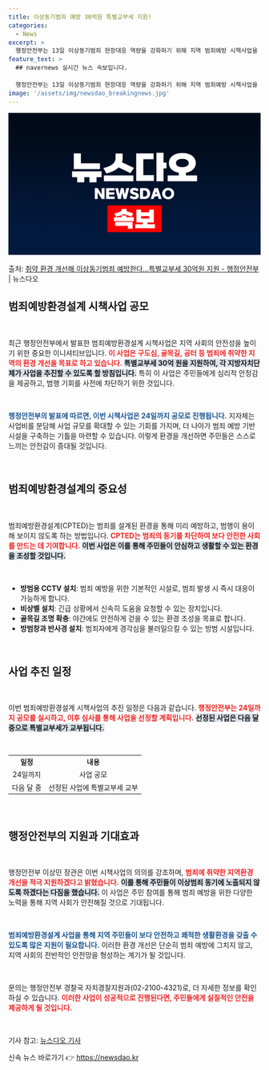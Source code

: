 ```yaml
---
title: 이상동기범죄 예방 30억원 특별교부세 지원!
categories:
  - News
excerpt: >
  행정안전부는 13일 이상동기범죄 현장대응 역량을 강화하기 위해 지역 범죄예방 시책사업을 공모해 특별교부세 3…
feature_text: >
  ## navernews 실시간 뉴스 속보입니다.

  행정안전부는 13일 이상동기범죄 현장대응 역량을 강화하기 위해 지역 범죄예방 시책사업을 공모해 특별교부세 3…
image: '/assets/img/newsdao_breakingnews.jpg'
---
```


![뉴스다오 속보](/assets/img/newsdao_breakingnews.jpg)

<p>출처: <a href="https://newsdao.kr/2493" rel="dofollow">취약 환경 개선해 이상동기범죄 예방한다…특별교부세 30억원 지원 - 행정안전부</a> | 뉴스다오</p>

<h2 data-ke-size="size26">범죄예방환경설계 시책사업 공모</h2>

<p data-ke-size="size16">&nbsp;</p>

최근 행정안전부에서 발표한 범죄예방환경설계 시책사업은 지역 사회의 안전성을 높이기 위한 중요한 이니셔티브입니다. <b><span style="color: #ee2323;">이 사업은 구도심, 골목길, 공터 등 범죄에 취약한 지역의 환경 개선을 목표로 하고 있습니다.</span></b> <b><span style="background-color: #21538527;">특별교부세 30억 원을 지원하여, 각 지방자치단체가 사업을 추진할 수 있도록 할 방침입니다.</span></b> 특히 이 사업은 주민들에게 심리적 안정감을 제공하고, 범행 기회를 사전에 차단하기 위한 것입니다. 

<p data-ke-size="size16">&nbsp;</p>

<b><span style="color: #1a5490;">행정안전부의 발표에 따르면, 이번 시책사업은 24일까지 공모로 진행됩니다.</span></b> 지자체는 사업비를 분담해 사업 규모를 확대할 수 있는 기회를 가지며, 더 나아가 범죄 예방 기반시설을 구축하는 기틀을 마련할 수 있습니다. 이렇게 환경을 개선하면 주민들은 스스로 느끼는 안전감이 증대될 것입니다.

<p data-ke-size="size16">&nbsp;</p>

<h2 data-ke-size="size26">범죄예방환경설계의 중요성</h2>

<p data-ke-size="size16">&nbsp;</p>

범죄예방환경설계(CPTED)는 범죄를 설계된 환경을 통해 미리 예방하고, 범행이 용이해 보이지 않도록 하는 방법입니다. <b><span style="color: #ee2323;">CPTED는 범죄의 동기를 차단하여 보다 안전한 사회를 만드는 데 기여합니다.</span></b> <b><span style="background-color: #21538527;">이번 사업은 이를 통해 주민들이 안심하고 생활할 수 있는 환경을 조성할 것입니다.</span></b>

<p data-ke-size="size16">&nbsp;</p>

<ul>
    <li><b>방범용 CCTV 설치</b>: 범죄 예방을 위한 기본적인 시설로, 범죄 발생 시 즉시 대응이 가능하게 합니다.</li>
    <li><b>비상벨 설치</b>: 긴급 상황에서 신속히 도움을 요청할 수 있는 장치입니다.</li>
    <li><b>골목길 조명 확충</b>: 야간에도 안전하게 걷을 수 있는 환경 조성을 목표로 합니다.</li>
    <li><b>방범창과 반사경 설치</b>: 범죄자에게 경각심을 불러일으킬 수 있는 방범 시설입니다.</li>
</ul>

<p data-ke-size="size16">&nbsp;</p>

<h2 data-ke-size="size26">사업 추진 일정</h2>

<p data-ke-size="size16">&nbsp;</p>

이번 범죄예방환경설계 시책사업의 추진 일정은 다음과 같습니다. <b><span style="color: #ee2323;">행정안전부는 24일까지 공모를 실시하고, 이후 심사를 통해 사업을 선정할 계획입니다.</span></b> <b><span style="background-color: #21538527;">선정된 사업은 다음 달 중으로 특별교부세가 교부됩니다.</span></b> 

<p data-ke-size="size16">&nbsp;</p>

<table style="width: 100%; border-collapse: collapse; margin-bottom: 20px;">
    <tr>
        <td style="text-align: center; height: 17px;"><b>일정</b></td>
        <td style="text-align: center; height: 17px;"><b>내용</b></td>
    </tr>
    <tr>
        <td style="text-align: center; height: 17px;">24일까지</td>
        <td style="text-align: center; height: 17px;">사업 공모</td>
    </tr>
    <tr>
        <td style="text-align: center; height: 17px;">다음 달 중</td>
        <td style="text-align: center; height: 17px;">선정된 사업에 특별교부세 교부</td>
    </tr>
</table>

<p data-ke-size="size16">&nbsp;</p>

<h2 data-ke-size="size26">행정안전부의 지원과 기대효과</h2>

<p data-ke-size="size16">&nbsp;</p>

행정안전부 이상민 장관은 이번 시책사업의 의의를 강조하며, <b><span style="color: #ee2323;">범죄에 취약한 지역환경 개선을 적극 지원하겠다고 밝혔습니다.</span></b> <b><span style="background-color: #21538527;">이를 통해 주민들이 이상범죄 동기에 노출되지 않도록 하겠다는 다짐을 했습니다.</span></b>  이 사업은 주민 참여를 통해 범죄 예방을 위한 다양한 노력을 통해 지역 사회가 안전해질 것으로 기대됩니다.

<p data-ke-size="size16">&nbsp;</p>

<b><span style="color: #1a5490;">범죄예방환경설계 사업을 통해 지역 주민들이 보다 안전하고 쾌적한 생활환경을 갖출 수 있도록 많은 지원이 필요합니다.</span></b> 이러한 환경 개선은 단순히 범죄 예방에 그치지 않고, 지역 사회의 전반적인 안전망을 형성하는 계기가 될 것입니다. 

<p data-ke-size="size16">&nbsp;</p>

문의는 행정안전부 경찰국 자치경찰지원과(02-2100-4321)로, 더 자세한 정보를 확인하실 수 있습니다. <b><span style="color: #ee2323;">이러한 사업이 성공적으로 진행된다면, 주민들에게 실질적인 안전을 제공하게 될 것입니다.</span></b>

<p data-ke-size="size16">&nbsp;</p>

기사 참고: <a href="https://newsdao.kr/2493">뉴스다오 기사</a> 

신속 뉴스 바로가기 👉 <a href="https://newsdao.kr" rel="dofollow">https://newsdao.kr</a>


